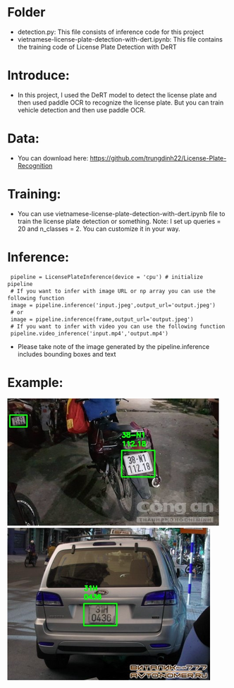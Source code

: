 # Folder
- detection.py: This file consists of inference code for this project
- vietnamese-license-plate-detection-with-dert.ipynb: This file contains the training code of License Plate Detection with DeRT

# Introduce:
- In this project, I used the DeRT model to detect the license plate and then used paddle OCR to recognize the license plate. But you can train vehicle detection and then use paddle OCR.

# Data:
- You can download here: https://github.com/trungdinh22/License-Plate-Recognition

# Training:
- You can use vietnamese-license-plate-detection-with-dert.ipynb file to train the license plate detection or something. Note: I set up queries = 20 and n_classes = 2. You can customize it in your way.

# Inference:
 ```
  pipeline = LicensePlateInference(device = 'cpu') # initialize pipeline
  # If you want to infer with image URL or np array you can use the following function
  image = pipeline.inference('input.jpeg',output_url='output.jpeg')
  # or
  image = pipeline.inference(frame,output_url='output.jpeg')
  # If you want to infer with video you can use the following function
  pipeline.video_inference('input.mp4','output.mp4')
 ```
- Please take note of the image generated by the pipeline.inference includes bounding boxes and text 
# Example:
![Example](https://github.com/TuanAnhNguyenCo/License_Plate_Recognition/blob/main/output1.jpeg)
![Example](https://github.com/TuanAnhNguyenCo/License_Plate_Recognition/blob/main/output.jpeg)
 
